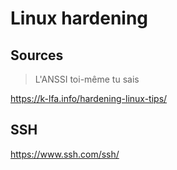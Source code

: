 # Linux hardening

## Sources

> L'ANSSI toi-même tu sais

https://k-lfa.info/hardening-linux-tips/

## SSH

https://www.ssh.com/ssh/
